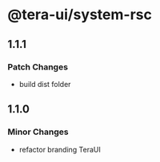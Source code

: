 # @tera-ui/system-rsc

## 1.1.1

### Patch Changes

- build dist folder

## 1.1.0

### Minor Changes

- refactor branding TeraUI
